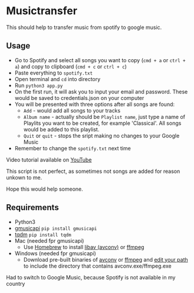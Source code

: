 # Musictransfer
This should help to transfer music from spotify to google music.

## Usage
- Go to Spotify and select all songs you want to copy (`cmd + a` or `ctrl + a`) and copy to clipboard (`cmd + c` or `ctrl + c`)
- Paste everything to `spotify.txt`
- Open terminal and `cd` into directory
- Run `python3 app.py`
- On the first run, it will ask you to input your email and password. These would be saved to credentials.json on your computer
- You will be presented with three options after all songs are found:
    - `Add` - would add all songs to your tracks
    - `Album name` - actually should be `Playlist name`, just type a name of Playlits you want to be created, for example 'Classical'. All songs would be added to this playlist.
    - `Quit` or `quit` - stops the sript making no changes to your Google Music
- Remember to change the `spotify.txt` next time

Video tutorial available on [YouTube](https://www.youtube.com/watch?v=C9yPQFTVLo0&feature=youtu.be)

This script is not perfect, as sometimes not songs are added for reason unkown to me.

Hope this would help someone.

## Requirements
- Python3
- [gmusicapi](https://github.com/simon-weber/gmusicapi) `pip install gmusicapi`
- [tqdm](https://pypi.python.org/pypi/tqdm) `pip install tqdm`
- Mac (needed fpr gmusicapi)
    - Use [Homebrew](http://brew.sh/) to install [libav (avconv)](http://braumeister.org/formula/libav) or [ffmpeg](http://braumeister.org/formula/ffmpeg)
- Windows (needed fpr gmusicapi)
    - Download pre-built binaries of [avconv](http://win32.libav.org/releases/) or [ffmpeg](http://ffmpeg.zeranoe.com/builds/) and [edit your path](http://www.computerhope.com/issues/ch000549.htm) to include the directory that contains avconv.exe/ffmpeg.exe

Had to switch to Google Music, because Spotify is not available in my country